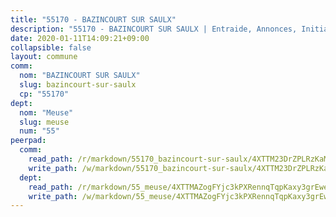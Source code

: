 ```yaml
---
title: "55170 - BAZINCOURT SUR SAULX"
description: "55170 - BAZINCOURT SUR SAULX | Entraide, Annonces, Initiatives"
date: 2020-01-11T14:09:21+09:00
collapsible: false
layout: commune
comm:
  nom: "BAZINCOURT SUR SAULX"
  slug: bazincourt-sur-saulx
  cp: "55170"
dept:
  nom: "Meuse"
  slug: meuse
  num: "55"
peerpad:
  comm:
    read_path: /r/markdown/55170_bazincourt-sur-saulx/4XTTM23DrZPLRzKaM3cvLe7zKDTx5nwUB5z9GxgQaNm45Zcha
    write_path: /w/markdown/55170_bazincourt-sur-saulx/4XTTM23DrZPLRzKaM3cvLe7zKDTx5nwUB5z9GxgQaNm45Zcha-K3TgUNrkgmLqihnrJmHho7VD76ty9NXp6hrBmAfe8PLSxCwsswLUBUdLtMSTJCZ9JP9NynJagzZV5DCiPdLRsZQqbBiB5XRzisTYs3QxCRbFzR2KwrBHENVjaLhrPUwBZThR2Yhi
  dept:
    read_path: /r/markdown/55_meuse/4XTTMAZogFYjc3kPXRennqTqpKaxy3grEwemFqg29rwkrPVit
    write_path: /w/markdown/55_meuse/4XTTMAZogFYjc3kPXRennqTqpKaxy3grEwemFqg29rwkrPVit-K3TgUKFK4U3KduRmUzLc9vHoSRQG77sF2Wbs3cyWXobZcgb6TfASJcGDPror5ZZanBF6Mpjeq1Ushd16Pu9ha9F7F38qzhQqES3b79Xt7LuU1tzmWNED66pWnroExmsHxWtFur2G
---
```


